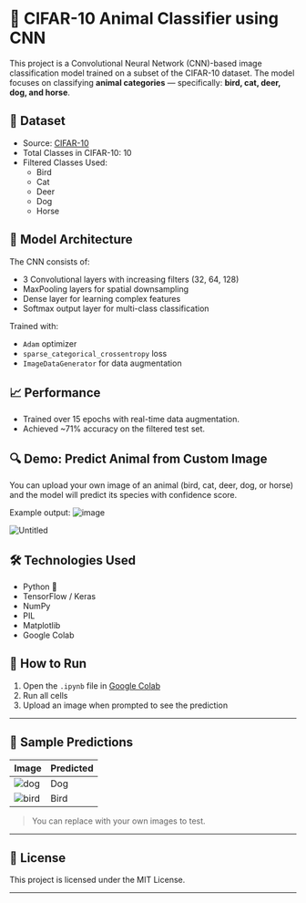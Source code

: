 # 🐾 CIFAR-10 Animal Classifier using CNN

This project is a Convolutional Neural Network (CNN)-based image classification model trained on a subset of the CIFAR-10 dataset. The model focuses on classifying **animal categories** — specifically: **bird, cat, deer, dog, and horse**.

## 📂 Dataset

- Source: [CIFAR-10](https://www.cs.toronto.edu/~kriz/cifar.html)
- Total Classes in CIFAR-10: 10
- Filtered Classes Used:
  - Bird
  - Cat
  - Deer
  - Dog
  - Horse

## 🧠 Model Architecture

The CNN consists of:

- 3 Convolutional layers with increasing filters (32, 64, 128)
- MaxPooling layers for spatial downsampling
- Dense layer for learning complex features
- Softmax output layer for multi-class classification

Trained with:
- `Adam` optimizer
- `sparse_categorical_crossentropy` loss
- `ImageDataGenerator` for data augmentation

## 📈 Performance

- Trained over 15 epochs with real-time data augmentation.
- Achieved ~71% accuracy on the filtered test set.

## 🔍 Demo: Predict Animal from Custom Image

You can upload your own image of an animal (bird, cat, deer, dog, or horse) and the model will predict its species with confidence score.

Example output:
![image](https://github.com/user-attachments/assets/d1bdf9a4-97de-4ca0-b1cd-45d0b77babcc)

![Untitled](https://github.com/user-attachments/assets/acd663dc-17ca-4fbb-aa6b-efbe8071c410)


## 🛠️ Technologies Used

- Python 🐍
- TensorFlow / Keras
- NumPy
- PIL
- Matplotlib
- Google Colab

## 🚀 How to Run

1. Open the `.ipynb` file in [Google Colab](https://colab.research.google.com/)
2. Run all cells
3. Upload an image when prompted to see the prediction

---

## 📸 Sample Predictions

| Image | Predicted |
|-------|-----------|
| ![dog](example_images/dog.jpg) | Dog |
| ![bird](example_images/bird.jpg) | Bird |

> You can replace with your own images to test.

---

## 📜 License

This project is licensed under the MIT License.

---


